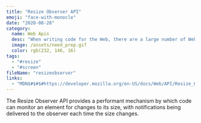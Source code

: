```yaml
---
title: "Resize Observer API"
emoji: "face-with-monocle"
date: "2020-08-28"
category:
  name: Web Apis
  desc: "When writing code for the Web, there are a large number of Web APIs available. Web APIs are typically used with JavaScript, although this doesn't always have to be the case."
  image: /assets/need_prep.gif
  color: rgb(232, 146, 16)
tags:
  - "#resize"
  - "#screen"
fileName: "resizeobserver"
links: 
  - "MDN$#$#$#https://developer.mozilla.org/en-US/docs/Web/API/Resize_Observer_API"
---
```

The Resize Observer API provides a performant mechanism by which code can monitor an element for changes to its size, with notifications being delivered to the observer each time the size changes.